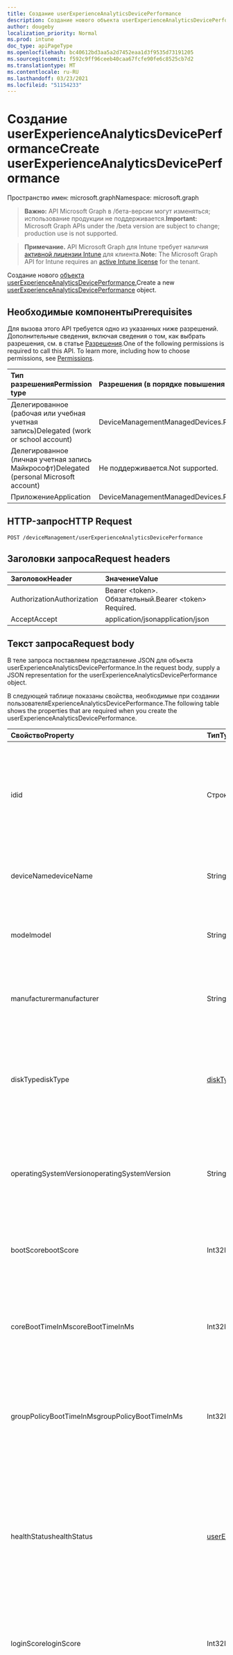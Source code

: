 ```yaml
---
title: Создание userExperienceAnalyticsDevicePerformance
description: Создание нового объекта userExperienceAnalyticsDevicePerformance.
author: dougeby
localization_priority: Normal
ms.prod: intune
doc_type: apiPageType
ms.openlocfilehash: bc40612bd3aa5a2d7452eaa1d3f9535d73191205
ms.sourcegitcommit: f592c9ff96ceeb40caa67fcfe90fe6c8525cb7d2
ms.translationtype: MT
ms.contentlocale: ru-RU
ms.lasthandoff: 03/23/2021
ms.locfileid: "51154233"
---
```

# <a name="create-userexperienceanalyticsdeviceperformance"></a><span data-ttu-id="664db-103">Создание userExperienceAnalyticsDevicePerformance</span><span class="sxs-lookup"><span data-stu-id="664db-103">Create userExperienceAnalyticsDevicePerformance</span></span>

<span data-ttu-id="664db-104">Пространство имен: microsoft.graph</span><span class="sxs-lookup"><span data-stu-id="664db-104">Namespace: microsoft.graph</span></span>

> <span data-ttu-id="664db-105">**Важно:** API Microsoft Graph в /бета-версии могут изменяться; использование продукции не поддерживается.</span><span class="sxs-lookup"><span data-stu-id="664db-105">**Important:** Microsoft Graph APIs under the /beta version are subject to change; production use is not supported.</span></span>

> <span data-ttu-id="664db-106">**Примечание.** API Microsoft Graph для Intune требует наличия [активной лицензии Intune](https://go.microsoft.com/fwlink/?linkid=839381) для клиента.</span><span class="sxs-lookup"><span data-stu-id="664db-106">**Note:** The Microsoft Graph API for Intune requires an [active Intune license](https://go.microsoft.com/fwlink/?linkid=839381) for the tenant.</span></span>

<span data-ttu-id="664db-107">Создание нового [объекта userExperienceAnalyticsDevicePerformance.](../resources/intune-devices-userexperienceanalyticsdeviceperformance.md)</span><span class="sxs-lookup"><span data-stu-id="664db-107">Create a new [userExperienceAnalyticsDevicePerformance](../resources/intune-devices-userexperienceanalyticsdeviceperformance.md) object.</span></span>

## <a name="prerequisites"></a><span data-ttu-id="664db-108">Необходимые компоненты</span><span class="sxs-lookup"><span data-stu-id="664db-108">Prerequisites</span></span>
<span data-ttu-id="664db-p101">Для вызова этого API требуется одно из указанных ниже разрешений. Дополнительные сведения, включая сведения о том, как выбрать разрешения, см. в статье [Разрешения](/graph/permissions-reference).</span><span class="sxs-lookup"><span data-stu-id="664db-p101">One of the following permissions is required to call this API. To learn more, including how to choose permissions, see [Permissions](/graph/permissions-reference).</span></span>

|<span data-ttu-id="664db-111">Тип разрешения</span><span class="sxs-lookup"><span data-stu-id="664db-111">Permission type</span></span>|<span data-ttu-id="664db-112">Разрешения (в порядке повышения привилегий)</span><span class="sxs-lookup"><span data-stu-id="664db-112">Permissions (from least to most privileged)</span></span>|
|:---|:---|
|<span data-ttu-id="664db-113">Делегированное (рабочая или учебная учетная запись)</span><span class="sxs-lookup"><span data-stu-id="664db-113">Delegated (work or school account)</span></span>|<span data-ttu-id="664db-114">DeviceManagementManagedDevices.ReadWrite.All</span><span class="sxs-lookup"><span data-stu-id="664db-114">DeviceManagementManagedDevices.ReadWrite.All</span></span>|
|<span data-ttu-id="664db-115">Делегированное (личная учетная запись Майкрософт)</span><span class="sxs-lookup"><span data-stu-id="664db-115">Delegated (personal Microsoft account)</span></span>|<span data-ttu-id="664db-116">Не поддерживается.</span><span class="sxs-lookup"><span data-stu-id="664db-116">Not supported.</span></span>|
|<span data-ttu-id="664db-117">Приложение</span><span class="sxs-lookup"><span data-stu-id="664db-117">Application</span></span>|<span data-ttu-id="664db-118">DeviceManagementManagedDevices.ReadWrite.All</span><span class="sxs-lookup"><span data-stu-id="664db-118">DeviceManagementManagedDevices.ReadWrite.All</span></span>|

## <a name="http-request"></a><span data-ttu-id="664db-119">HTTP-запрос</span><span class="sxs-lookup"><span data-stu-id="664db-119">HTTP Request</span></span>
<!-- {
  "blockType": "ignored"
}
-->
``` http
POST /deviceManagement/userExperienceAnalyticsDevicePerformance
```

## <a name="request-headers"></a><span data-ttu-id="664db-120">Заголовки запроса</span><span class="sxs-lookup"><span data-stu-id="664db-120">Request headers</span></span>
|<span data-ttu-id="664db-121">Заголовок</span><span class="sxs-lookup"><span data-stu-id="664db-121">Header</span></span>|<span data-ttu-id="664db-122">Значение</span><span class="sxs-lookup"><span data-stu-id="664db-122">Value</span></span>|
|:---|:---|
|<span data-ttu-id="664db-123">Authorization</span><span class="sxs-lookup"><span data-stu-id="664db-123">Authorization</span></span>|<span data-ttu-id="664db-124">Bearer &lt;token&gt;. Обязательный.</span><span class="sxs-lookup"><span data-stu-id="664db-124">Bearer &lt;token&gt; Required.</span></span>|
|<span data-ttu-id="664db-125">Accept</span><span class="sxs-lookup"><span data-stu-id="664db-125">Accept</span></span>|<span data-ttu-id="664db-126">application/json</span><span class="sxs-lookup"><span data-stu-id="664db-126">application/json</span></span>|

## <a name="request-body"></a><span data-ttu-id="664db-127">Текст запроса</span><span class="sxs-lookup"><span data-stu-id="664db-127">Request body</span></span>
<span data-ttu-id="664db-128">В теле запроса поставляем представление JSON для объекта userExperienceAnalyticsDevicePerformance.</span><span class="sxs-lookup"><span data-stu-id="664db-128">In the request body, supply a JSON representation for the userExperienceAnalyticsDevicePerformance object.</span></span>

<span data-ttu-id="664db-129">В следующей таблице показаны свойства, необходимые при создании пользователяExperienceAnalyticsDevicePerformance.</span><span class="sxs-lookup"><span data-stu-id="664db-129">The following table shows the properties that are required when you create the userExperienceAnalyticsDevicePerformance.</span></span>

|<span data-ttu-id="664db-130">Свойство</span><span class="sxs-lookup"><span data-stu-id="664db-130">Property</span></span>|<span data-ttu-id="664db-131">Тип</span><span class="sxs-lookup"><span data-stu-id="664db-131">Type</span></span>|<span data-ttu-id="664db-132">Описание</span><span class="sxs-lookup"><span data-stu-id="664db-132">Description</span></span>|
|:---|:---|:---|
|<span data-ttu-id="664db-133">id</span><span class="sxs-lookup"><span data-stu-id="664db-133">id</span></span>|<span data-ttu-id="664db-134">Строка</span><span class="sxs-lookup"><span data-stu-id="664db-134">String</span></span>|<span data-ttu-id="664db-135">Уникальный идентификатор устройства загрузки загрузочного устройства для аналитики пользовательского интерфейса.</span><span class="sxs-lookup"><span data-stu-id="664db-135">The unique identifier of the user experience analytics device boot performance device.</span></span>|
|<span data-ttu-id="664db-136">deviceName</span><span class="sxs-lookup"><span data-stu-id="664db-136">deviceName</span></span>|<span data-ttu-id="664db-137">String</span><span class="sxs-lookup"><span data-stu-id="664db-137">String</span></span>|<span data-ttu-id="664db-138">Имя устройства аналитики пользовательского интерфейса.</span><span class="sxs-lookup"><span data-stu-id="664db-138">The user experience analytics device name.</span></span>|
|<span data-ttu-id="664db-139">model</span><span class="sxs-lookup"><span data-stu-id="664db-139">model</span></span>|<span data-ttu-id="664db-140">String</span><span class="sxs-lookup"><span data-stu-id="664db-140">String</span></span>|<span data-ttu-id="664db-141">Модель устройства аналитики пользовательских интерфейсов.</span><span class="sxs-lookup"><span data-stu-id="664db-141">The user experience analytics device model.</span></span>|
|<span data-ttu-id="664db-142">manufacturer</span><span class="sxs-lookup"><span data-stu-id="664db-142">manufacturer</span></span>|<span data-ttu-id="664db-143">String</span><span class="sxs-lookup"><span data-stu-id="664db-143">String</span></span>|<span data-ttu-id="664db-144">Производитель устройств аналитики пользовательских интерфейсов.</span><span class="sxs-lookup"><span data-stu-id="664db-144">The user experience analytics device manufacturer.</span></span>|
|<span data-ttu-id="664db-145">diskType</span><span class="sxs-lookup"><span data-stu-id="664db-145">diskType</span></span>|[<span data-ttu-id="664db-146">diskType</span><span class="sxs-lookup"><span data-stu-id="664db-146">diskType</span></span>](../resources/intune-devices-disktype.md)|<span data-ttu-id="664db-147">Тип диска для аналитики пользовательского интерфейса устройства.</span><span class="sxs-lookup"><span data-stu-id="664db-147">The user experience analytics device disk type.</span></span> <span data-ttu-id="664db-148">Возможные значения: `unkown`, `hdd`, `ssd`.</span><span class="sxs-lookup"><span data-stu-id="664db-148">Possible values are: `unkown`, `hdd`, `ssd`.</span></span>|
|<span data-ttu-id="664db-149">operatingSystemVersion</span><span class="sxs-lookup"><span data-stu-id="664db-149">operatingSystemVersion</span></span>|<span data-ttu-id="664db-150">String</span><span class="sxs-lookup"><span data-stu-id="664db-150">String</span></span>|<span data-ttu-id="664db-151">Версия операционной системы для аналитики пользовательского интерфейса устройства.</span><span class="sxs-lookup"><span data-stu-id="664db-151">The user experience analytics device Operating System version.</span></span>|
|<span data-ttu-id="664db-152">bootScore</span><span class="sxs-lookup"><span data-stu-id="664db-152">bootScore</span></span>|<span data-ttu-id="664db-153">Int32</span><span class="sxs-lookup"><span data-stu-id="664db-153">Int32</span></span>|<span data-ttu-id="664db-154">Оценка загрузки устройства для аналитики пользовательского интерфейса.</span><span class="sxs-lookup"><span data-stu-id="664db-154">The user experience analytics device boot score.</span></span>|
|<span data-ttu-id="664db-155">coreBootTimeInMs</span><span class="sxs-lookup"><span data-stu-id="664db-155">coreBootTimeInMs</span></span>|<span data-ttu-id="664db-156">Int32</span><span class="sxs-lookup"><span data-stu-id="664db-156">Int32</span></span>|<span data-ttu-id="664db-157">Основное время загрузки устройства для аналитики пользовательского интерфейса в миллисекунд.</span><span class="sxs-lookup"><span data-stu-id="664db-157">The user experience analytics device core boot time in milliseconds.</span></span>|
|<span data-ttu-id="664db-158">groupPolicyBootTimeInMs</span><span class="sxs-lookup"><span data-stu-id="664db-158">groupPolicyBootTimeInMs</span></span>|<span data-ttu-id="664db-159">Int32</span><span class="sxs-lookup"><span data-stu-id="664db-159">Int32</span></span>|<span data-ttu-id="664db-160">Время загрузки групповой политики устройств для пользовательского интерфейса в миллисекунд.</span><span class="sxs-lookup"><span data-stu-id="664db-160">The user experience analytics device group policy boot time in milliseconds.</span></span>|
|<span data-ttu-id="664db-161">healthStatus</span><span class="sxs-lookup"><span data-stu-id="664db-161">healthStatus</span></span>|[<span data-ttu-id="664db-162">userExperienceAnalyticsHealthState</span><span class="sxs-lookup"><span data-stu-id="664db-162">userExperienceAnalyticsHealthState</span></span>](../resources/intune-devices-userexperienceanalyticshealthstate.md)|<span data-ttu-id="664db-163">Состояние здоровья устройства аналитики пользовательского интерфейса.</span><span class="sxs-lookup"><span data-stu-id="664db-163">The health state of the user experience analytics device.</span></span> <span data-ttu-id="664db-164">Возможные значения: `unknown`, `insufficientData`, `needsAttention`, `meetingGoals`.</span><span class="sxs-lookup"><span data-stu-id="664db-164">Possible values are: `unknown`, `insufficientData`, `needsAttention`, `meetingGoals`.</span></span>|
|<span data-ttu-id="664db-165">loginScore</span><span class="sxs-lookup"><span data-stu-id="664db-165">loginScore</span></span>|<span data-ttu-id="664db-166">Int32</span><span class="sxs-lookup"><span data-stu-id="664db-166">Int32</span></span>|<span data-ttu-id="664db-167">Оценка входа устройства аналитики пользовательского интерфейса.</span><span class="sxs-lookup"><span data-stu-id="664db-167">The user experience analytics device login score.</span></span>|
|<span data-ttu-id="664db-168">coreLoginTimeInMs</span><span class="sxs-lookup"><span data-stu-id="664db-168">coreLoginTimeInMs</span></span>|<span data-ttu-id="664db-169">Int32</span><span class="sxs-lookup"><span data-stu-id="664db-169">Int32</span></span>|<span data-ttu-id="664db-170">Время входа основного устройства для аналитики пользовательского интерфейса в миллисекунд.</span><span class="sxs-lookup"><span data-stu-id="664db-170">The user experience analytics device core login time in milliseconds.</span></span>|
|<span data-ttu-id="664db-171">groupPolicyLoginTimeInMs</span><span class="sxs-lookup"><span data-stu-id="664db-171">groupPolicyLoginTimeInMs</span></span>|<span data-ttu-id="664db-172">Int32</span><span class="sxs-lookup"><span data-stu-id="664db-172">Int32</span></span>|<span data-ttu-id="664db-173">Время входа в группу политик пользовательского интерфейса для аналитики устройств в миллисекунд.</span><span class="sxs-lookup"><span data-stu-id="664db-173">The user experience analytics device group policy login time in milliseconds.</span></span>|
|<span data-ttu-id="664db-174">deviceCount</span><span class="sxs-lookup"><span data-stu-id="664db-174">deviceCount</span></span>|<span data-ttu-id="664db-175">Int64</span><span class="sxs-lookup"><span data-stu-id="664db-175">Int64</span></span>|<span data-ttu-id="664db-176">Аналитика пользовательских интерфейсов суммирует количество устройств.</span><span class="sxs-lookup"><span data-stu-id="664db-176">User experience analytics summarized device count.</span></span>|
|<span data-ttu-id="664db-177">responsiveDesktopTimeInMs</span><span class="sxs-lookup"><span data-stu-id="664db-177">responsiveDesktopTimeInMs</span></span>|<span data-ttu-id="664db-178">Int32</span><span class="sxs-lookup"><span data-stu-id="664db-178">Int32</span></span>|<span data-ttu-id="664db-179">Аналитика пользовательского интерфейса реагирует на время рабочего стола в миллисекунд.</span><span class="sxs-lookup"><span data-stu-id="664db-179">The user experience analytics responsive desktop time in milliseconds.</span></span>|
|<span data-ttu-id="664db-180">blueScreenCount</span><span class="sxs-lookup"><span data-stu-id="664db-180">blueScreenCount</span></span>|<span data-ttu-id="664db-181">Int32</span><span class="sxs-lookup"><span data-stu-id="664db-181">Int32</span></span>|<span data-ttu-id="664db-182">Количество синих экранов за последние 14 дней.</span><span class="sxs-lookup"><span data-stu-id="664db-182">Number of Blue Screens in the last 14 days.</span></span> <span data-ttu-id="664db-183">Допустимые значения от 0 до 9999999</span><span class="sxs-lookup"><span data-stu-id="664db-183">Valid values 0 to 9999999</span></span>|
|<span data-ttu-id="664db-184">restartCount</span><span class="sxs-lookup"><span data-stu-id="664db-184">restartCount</span></span>|<span data-ttu-id="664db-185">Int32</span><span class="sxs-lookup"><span data-stu-id="664db-185">Int32</span></span>|<span data-ttu-id="664db-186">Количество перезапусков за последние 14 дней.</span><span class="sxs-lookup"><span data-stu-id="664db-186">Number of Restarts in the last 14 days.</span></span> <span data-ttu-id="664db-187">Допустимые значения от 0 до 9999999</span><span class="sxs-lookup"><span data-stu-id="664db-187">Valid values 0 to 9999999</span></span>|
|<span data-ttu-id="664db-188">averageBlueScreens</span><span class="sxs-lookup"><span data-stu-id="664db-188">averageBlueScreens</span></span>|<span data-ttu-id="664db-189">Двойное с плавающей точкой</span><span class="sxs-lookup"><span data-stu-id="664db-189">Double</span></span>|<span data-ttu-id="664db-190">Среднее (среднее) число синих экранов на устройство за последние 14 дней.</span><span class="sxs-lookup"><span data-stu-id="664db-190">Average (mean) number of Blue Screens per device in the last 14 days.</span></span> <span data-ttu-id="664db-191">Допустимые значения от 0 до 9999999</span><span class="sxs-lookup"><span data-stu-id="664db-191">Valid values 0 to 9999999</span></span>|
|<span data-ttu-id="664db-192">averageRestarts</span><span class="sxs-lookup"><span data-stu-id="664db-192">averageRestarts</span></span>|<span data-ttu-id="664db-193">Двойное с плавающей точкой</span><span class="sxs-lookup"><span data-stu-id="664db-193">Double</span></span>|<span data-ttu-id="664db-194">Среднее (среднее) число перезапусков на устройство за последние 14 дней.</span><span class="sxs-lookup"><span data-stu-id="664db-194">Average (mean) number of Restarts per device in the last 14 days.</span></span> <span data-ttu-id="664db-195">Допустимые значения от 0 до 9999999</span><span class="sxs-lookup"><span data-stu-id="664db-195">Valid values 0 to 9999999</span></span>|



## <a name="response"></a><span data-ttu-id="664db-196">Отклик</span><span class="sxs-lookup"><span data-stu-id="664db-196">Response</span></span>
<span data-ttu-id="664db-197">В случае успеха этот метод возвращает код отклика и `201 Created` [объект userExperienceAnalyticsDevicePerformance](../resources/intune-devices-userexperienceanalyticsdeviceperformance.md) в тексте ответа.</span><span class="sxs-lookup"><span data-stu-id="664db-197">If successful, this method returns a `201 Created` response code and a [userExperienceAnalyticsDevicePerformance](../resources/intune-devices-userexperienceanalyticsdeviceperformance.md) object in the response body.</span></span>

## <a name="example"></a><span data-ttu-id="664db-198">Пример</span><span class="sxs-lookup"><span data-stu-id="664db-198">Example</span></span>

### <a name="request"></a><span data-ttu-id="664db-199">Запрос</span><span class="sxs-lookup"><span data-stu-id="664db-199">Request</span></span>
<span data-ttu-id="664db-200">Ниже приведен пример запроса.</span><span class="sxs-lookup"><span data-stu-id="664db-200">Here is an example of the request.</span></span>
``` http
POST https://graph.microsoft.com/beta/deviceManagement/userExperienceAnalyticsDevicePerformance
Content-type: application/json
Content-length: 635

{
  "@odata.type": "#microsoft.graph.userExperienceAnalyticsDevicePerformance",
  "deviceName": "Device Name value",
  "model": "Model value",
  "manufacturer": "Manufacturer value",
  "diskType": "hdd",
  "operatingSystemVersion": "Operating System Version value",
  "bootScore": 9,
  "coreBootTimeInMs": 0,
  "groupPolicyBootTimeInMs": 7,
  "healthStatus": "insufficientData",
  "loginScore": 10,
  "coreLoginTimeInMs": 1,
  "groupPolicyLoginTimeInMs": 8,
  "deviceCount": 11,
  "responsiveDesktopTimeInMs": 9,
  "blueScreenCount": 15,
  "restartCount": 12,
  "averageBlueScreens": 6.0,
  "averageRestarts": 5.0
}
```

### <a name="response"></a><span data-ttu-id="664db-201">Отклик</span><span class="sxs-lookup"><span data-stu-id="664db-201">Response</span></span>
<span data-ttu-id="664db-p108">Ниже приведен пример отклика. Примечание. Объект отклика, показанный здесь, может быть усечен для краткости. При фактическом вызове будут возвращены все свойства.</span><span class="sxs-lookup"><span data-stu-id="664db-p108">Here is an example of the response. Note: The response object shown here may be truncated for brevity. All of the properties will be returned from an actual call.</span></span>
``` http
HTTP/1.1 201 Created
Content-Type: application/json
Content-Length: 684

{
  "@odata.type": "#microsoft.graph.userExperienceAnalyticsDevicePerformance",
  "id": "852ae826-e826-852a-26e8-2a8526e82a85",
  "deviceName": "Device Name value",
  "model": "Model value",
  "manufacturer": "Manufacturer value",
  "diskType": "hdd",
  "operatingSystemVersion": "Operating System Version value",
  "bootScore": 9,
  "coreBootTimeInMs": 0,
  "groupPolicyBootTimeInMs": 7,
  "healthStatus": "insufficientData",
  "loginScore": 10,
  "coreLoginTimeInMs": 1,
  "groupPolicyLoginTimeInMs": 8,
  "deviceCount": 11,
  "responsiveDesktopTimeInMs": 9,
  "blueScreenCount": 15,
  "restartCount": 12,
  "averageBlueScreens": 6.0,
  "averageRestarts": 5.0
}
```




